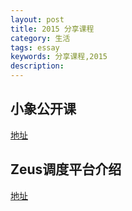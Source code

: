```yaml
---
layout: post
title: 2015 分享课程
category: 生活
tags: essay
keywords: 分享课程,2015
description:
---
```


## 小象公开课

[地址](http://www.chinahadoop.cn/course/87)

## Zeus调度平台介绍

[地址](https://www.aliyun.com/jiaocheng/1117831.html?spm=5176.100033.2.29.2af21809vKsAwz)
